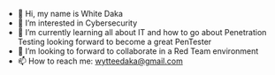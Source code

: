 - 👋 Hi, my name is White Daka
- 👀 I’m interested in Cybersecurity
- 🌱 I’m currently learning all about IT and how to go about Penetration Testing looking forward to become a great PenTester
- 💞️ I’m looking to forward to collaborate in a Red Team environment
- 📫 How to reach me: wytteedaka@gmail.com

<!---
Wyttee/Wyttee is a ✨ special ✨ repository because its `README.md` (this file) appears on your GitHub profile.
You can click the Preview link to take a look at your changes.
--->
